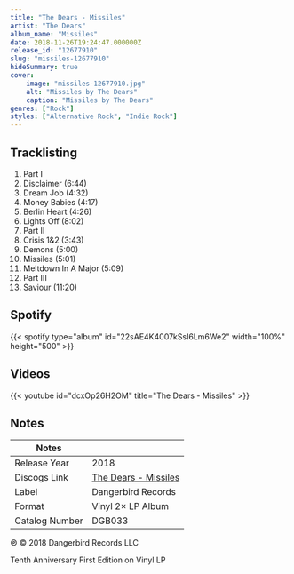 ```yaml
---
title: "The Dears - Missiles"
artist: "The Dears"
album_name: "Missiles"
date: 2018-11-26T19:24:47.000000Z
release_id: "12677910"
slug: "missiles-12677910"
hideSummary: true
cover:
    image: "missiles-12677910.jpg"
    alt: "Missiles by The Dears"
    caption: "Missiles by The Dears"
genres: ["Rock"]
styles: ["Alternative Rock", "Indie Rock"]
---
```


## Tracklisting
1. Part I
2. Disclaimer (6:44)
3. Dream Job (4:32)
4. Money Babies (4:17)
5. Berlin Heart (4:26)
6. Lights Off (8:02)
7. Part II
8. Crisis 1&2 (3:43)
9. Demons (5:00)
10. Missiles (5:01)
11. Meltdown In A Major (5:09)
12. Part III
13. Saviour (11:20)


## Spotify
{{< spotify type="album" id="22sAE4K4007kSsI6Lm6We2" width="100%" height="500" >}}



## Videos
{{< youtube id="dcxOp26H2OM" title="The Dears - Missiles" >}}

## Notes
| Notes          |             |
| ---------------| ----------- |
| Release Year   | 2018 |
| Discogs Link   | [The Dears - Missiles](https://www.discogs.com/release/12677910-The-Dears-Missiles) |
| Label          | Dangerbird Records |
| Format         | Vinyl 2× LP Album |
| Catalog Number | DGB033 |

℗ © 2018 Dangerbird Records LLC

Tenth Anniversary First Edition on Vinyl LP 
